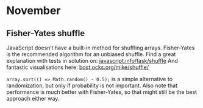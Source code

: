# November

## Fisher-Yates shuffle

JavaScript doesn’t have a built-in method for shuffling arrays. Fisher-Yates is the recommended algorithm for an unbiased shuffle. Find a great explanation with tests in solution on: [javascript.info/task/shuffle](https://javascript.info/task/shuffle) And fantastic visualisations here: [bost.ocks.org/mike/shuffle/](https://bost.ocks.org/mike/shuffle/)

`array.sort(() => Math.random() - 0.5);` is a simple alternative to randomization, but only if probability is not important. Also note that performance is much better with Fisher-Yates, so that might still be the best approach either way.
